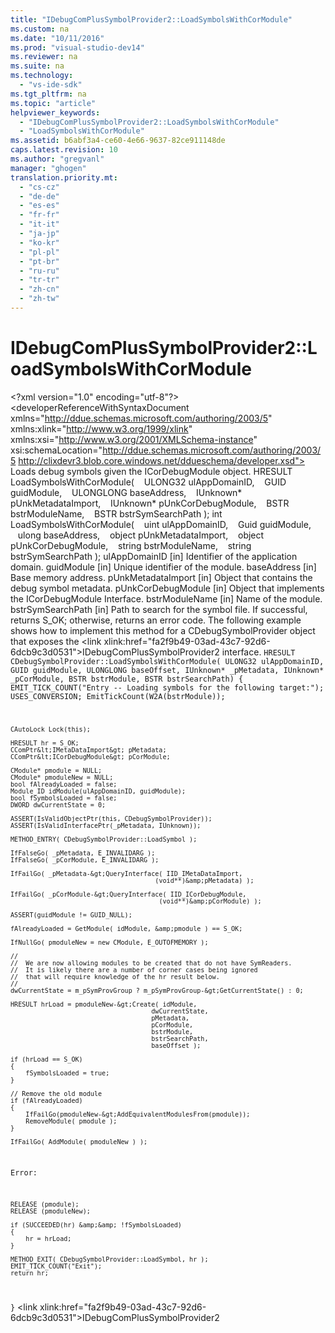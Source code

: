 ```yaml
---
title: "IDebugComPlusSymbolProvider2::LoadSymbolsWithCorModule"
ms.custom: na
ms.date: "10/11/2016"
ms.prod: "visual-studio-dev14"
ms.reviewer: na
ms.suite: na
ms.technology: 
  - "vs-ide-sdk"
ms.tgt_pltfrm: na
ms.topic: "article"
helpviewer_keywords: 
  - "IDebugComPlusSymbolProvider2::LoadSymbolsWithCorModule"
  - "LoadSymbolsWithCorModule"
ms.assetid: b6abf3a4-ce60-4e66-9637-82ce911148de
caps.latest.revision: 10
ms.author: "gregvanl"
manager: "ghogen"
translation.priority.mt: 
  - "cs-cz"
  - "de-de"
  - "es-es"
  - "fr-fr"
  - "it-it"
  - "ja-jp"
  - "ko-kr"
  - "pl-pl"
  - "pt-br"
  - "ru-ru"
  - "tr-tr"
  - "zh-cn"
  - "zh-tw"
---
```

# IDebugComPlusSymbolProvider2::LoadSymbolsWithCorModule
\<?xml version="1.0" encoding="utf-8"?>
\<developerReferenceWithSyntaxDocument xmlns="http://ddue.schemas.microsoft.com/authoring/2003/5" xmlns:xlink="http://www.w3.org/1999/xlink" xmlns:xsi="http://www.w3.org/2001/XMLSchema-instance" xsi:schemaLocation="http://ddue.schemas.microsoft.com/authoring/2003/5 http://clixdevr3.blob.core.windows.net/ddueschema/developer.xsd">
  <introduction>
    <para>Loads debug symbols given the <embeddedLabel>ICorDebugModule</embeddedLabel> object.</para>
  </introduction>
  <syntaxSection>
    <legacySyntax language="cpp#">HRESULT LoadSymbolsWithCorModule(
   ULONG32   <parameterReference>ulAppDomainID</parameterReference>,
   GUID      <parameterReference>guidModule</parameterReference>,
   ULONGLONG <parameterReference>baseAddress</parameterReference>,
   IUnknown* <parameterReference>pUnkMetadataImport</parameterReference>,
   IUnknown* <parameterReference>pUnkCorDebugModule</parameterReference>,
   BSTR      <parameterReference>bstrModuleName</parameterReference>,
   BSTR      <parameterReference>bstrSymSearchPath</parameterReference>
);</legacySyntax>
    <legacySyntax language="c#">int LoadSymbolsWithCorModule(
   uint   <parameterReference>ulAppDomainID</parameterReference>,
   Guid   <parameterReference>guidModule</parameterReference>,
   ulong  <parameterReference>baseAddress</parameterReference>,
   object <parameterReference>pUnkMetadataImport</parameterReference>,
   object <parameterReference>pUnkCorDebugModule</parameterReference>,
   string <parameterReference>bstrModuleName</parameterReference>,
   string <parameterReference>bstrSymSearchPath</parameterReference>
);</legacySyntax>
  </syntaxSection>
  <parameters>
    <content>
      <definitionTable>
        <definedTerm>
          <parameterReference>ulAppDomainID</parameterReference>
        </definedTerm>
        <definition>
          <para>[in] Identifier of the application domain.</para>
        </definition>
        <definedTerm>
          <parameterReference>guidModule</parameterReference>
        </definedTerm>
        <definition>
          <para>[in] Unique identifier of the module.</para>
        </definition>
        <definedTerm>
          <parameterReference>baseAddress</parameterReference>
        </definedTerm>
        <definition>
          <para>[in] Base memory address.</para>
        </definition>
        <definedTerm>
          <parameterReference>pUnkMetadataImport</parameterReference>
        </definedTerm>
        <definition>
          <para>[in] Object that contains the debug symbol metadata.</para>
        </definition>
        <definedTerm>
          <parameterReference>pUnkCorDebugModule</parameterReference>
        </definedTerm>
        <definition>
          <para>[in] Object that implements the ICorDebugModule Interface.</para>
        </definition>
        <definedTerm>
          <parameterReference>bstrModuleName</parameterReference>
        </definedTerm>
        <definition>
          <para>[in] Name of the module.</para>
        </definition>
        <definedTerm>
          <parameterReference>bstrSymSearchPath</parameterReference>
        </definedTerm>
        <definition>
          <para>[in] Path to search for the symbol file.</para>
        </definition>
      </definitionTable>
    </content>
  </parameters>
  <returnValue>
    <content>
      <para>If successful, returns <languageKeyword>S_OK</languageKeyword>; otherwise, returns an error code.</para>
    </content>
  </returnValue>
  <codeExample>
    <description>
      <content>
        <para>The following example shows how to implement this method for a <embeddedLabel>CDebugSymbolProvider</embeddedLabel> object that exposes the \<link xlink:href="fa2f9b49-03ad-43c7-92d6-6dcb9c3d0531">IDebugComPlusSymbolProvider2</link> interface.</para>
      </content>
    </description>
    <code language="cpp#">HRESULT CDebugSymbolProvider::LoadSymbolsWithCorModule(
    ULONG32 ulAppDomainID,
    GUID guidModule,
    ULONGLONG baseOffset,
    IUnknown* _pMetadata,
    IUnknown* _pCorModule,
    BSTR bstrModule,
    BSTR bstrSearchPath)
{
    EMIT_TICK_COUNT("Entry -- Loading symbols for the following target:");
    USES_CONVERSION;
    EmitTickCount(W2A(bstrModule));

    CAutoLock Lock(this);

    HRESULT hr = S_OK;
    CComPtr&lt;IMetaDataImport&gt; pMetadata;
    CComPtr&lt;ICorDebugModule&gt; pCorModule;

    CModule* pmodule = NULL;
    CModule* pmoduleNew = NULL;
    bool fAlreadyLoaded = false;
    Module_ID idModule(ulAppDomainID, guidModule);
    bool fSymbolsLoaded = false;
    DWORD dwCurrentState = 0;

    ASSERT(IsValidObjectPtr(this, CDebugSymbolProvider));
    ASSERT(IsValidInterfacePtr(_pMetadata, IUnknown));

    METHOD_ENTRY( CDebugSymbolProvider::LoadSymbol );

    IfFalseGo( _pMetadata, E_INVALIDARG );
    IfFalseGo( _pCorModule, E_INVALIDARG );

    IfFailGo( _pMetadata-&gt;QueryInterface( IID_IMetaDataImport,
                                          (void**)&amp;pMetadata) );

    IfFailGo( _pCorModule-&gt;QueryInterface( IID_ICorDebugModule,
                                           (void**)&amp;pCorModule) );

    ASSERT(guidModule != GUID_NULL);

    fAlreadyLoaded = GetModule( idModule, &amp;pmodule ) == S_OK;

    IfNullGo( pmoduleNew = new CModule, E_OUTOFMEMORY );

    //
    //  We are now allowing modules to be created that do not have SymReaders.
    //  It is likely there are a number of corner cases being ignored
    //  that will require knowledge of the hr result below.
    //
    dwCurrentState = m_pSymProvGroup ? m_pSymProvGroup-&gt;GetCurrentState() : 0;

    HRESULT hrLoad = pmoduleNew-&gt;Create( idModule,
                                         dwCurrentState,
                                         pMetadata,
                                         pCorModule,
                                         bstrModule,
                                         bstrSearchPath,
                                         baseOffset );

    if (hrLoad == S_OK)
    {
        fSymbolsLoaded = true;
    }

    // Remove the old module
    if (fAlreadyLoaded)
    {
        IfFailGo(pmoduleNew-&gt;AddEquivalentModulesFrom(pmodule));
        RemoveModule( pmodule );
    }

    IfFailGo( AddModule( pmoduleNew ) );

Error:

    RELEASE (pmodule);
    RELEASE (pmoduleNew);

    if (SUCCEEDED(hr) &amp;&amp; !fSymbolsLoaded)
    {
        hr = hrLoad;
    }

    METHOD_EXIT( CDebugSymbolProvider::LoadSymbol, hr );
    EMIT_TICK_COUNT("Exit");
    return hr;
}</code>
  </codeExample>
  <relatedTopics>
\<link xlink:href="fa2f9b49-03ad-43c7-92d6-6dcb9c3d0531">IDebugComPlusSymbolProvider2</link>
</relatedTopics>
</developerReferenceWithSyntaxDocument>